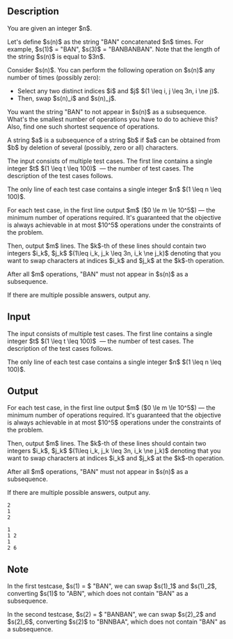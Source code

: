 ## Description

<div><p>You are given an integer $n$.</p><p>Let's define $s(n)$ as the string "<span class="tex-font-style-tt">BAN</span>" concatenated $n$ times. For example, $s(1)$ = "<span class="tex-font-style-tt">BAN</span>", $s(3)$ = "<span class="tex-font-style-tt">BANBANBAN</span>". Note that the length of the string $s(n)$ is equal to $3n$.</p><p>Consider $s(n)$. You can perform the following operation on $s(n)$ any number of times (possibly zero):</p><ul><li> Select any two distinct indices $i$ and $j$ $(1 \leq i, j \leq 3n, i \ne j)$.</li><li> Then, swap $s(n)_i$ and $s(n)_j$. </li></ul><p>You want the string "<span class="tex-font-style-tt">BAN</span>" to <span class="tex-font-style-bf">not appear</span> in $s(n)$ as a <span class="tex-font-style-bf">subsequence</span>. What's the smallest number of operations you have to do to achieve this? Also, find one such shortest sequence of operations.</p><p>A string $a$ is a subsequence of a string $b$ if $a$ can be obtained from $b$ by deletion of several (possibly, zero or all) characters.</p></div><div class="input-specification"><p>The input consists of multiple test cases. The first line contains a single integer $t$ $(1 \leq t \leq 100)$ &nbsp;— the number of test cases. The description of the test cases follows.</p><p>The only line of each test case contains a single integer $n$ $(1 \leq n \leq 100)$.</p></div><div class="output-specification"><p>For each test case, in the first line output $m$ ($0 \le m \le 10^5$)&nbsp;— the minimum number of operations required. It's guaranteed that the objective is always achievable in at most $10^5$ operations under the constraints of the problem. </p><p>Then, output $m$ lines. The $k$-th of these lines should contain two integers $i_k$, $j_k$ $(1\leq i_k, j_k \leq 3n, i_k \ne j_k)$ denoting that you want to swap characters at indices $i_k$ and $j_k$ at the $k$-th operation. </p><p>After all $m$ operations, "<span class="tex-font-style-tt">BAN</span>" must not appear in $s(n)$ as a subsequence. </p><p>If there are multiple possible answers, output any.</p></div>

## Input

<p>The input consists of multiple test cases. The first line contains a single integer $t$ $(1 \leq t \leq 100)$ &nbsp;— the number of test cases. The description of the test cases follows.</p><p>The only line of each test case contains a single integer $n$ $(1 \leq n \leq 100)$.</p>

## Output

<p>For each test case, in the first line output $m$ ($0 \le m \le 10^5$)&nbsp;— the minimum number of operations required. It's guaranteed that the objective is always achievable in at most $10^5$ operations under the constraints of the problem. </p><p>Then, output $m$ lines. The $k$-th of these lines should contain two integers $i_k$, $j_k$ $(1\leq i_k, j_k \leq 3n, i_k \ne j_k)$ denoting that you want to swap characters at indices $i_k$ and $j_k$ at the $k$-th operation. </p><p>After all $m$ operations, "<span class="tex-font-style-tt">BAN</span>" must not appear in $s(n)$ as a subsequence. </p><p>If there are multiple possible answers, output any.</p>





```input1
2
1
2
```




```output1
1
1 2
1
2 6
```



## Note

<p>In the <span class="tex-font-style-bf">first testcase</span>, $s(1) = $ "<span class="tex-font-style-tt">BAN</span>", we can swap $s(1)_1$ and $s(1)_2$, converting $s(1)$ to "<span class="tex-font-style-tt">ABN</span>", which does not contain "<span class="tex-font-style-tt">BAN</span>" as a subsequence.</p><p>In the <span class="tex-font-style-bf">second testcase</span>, $s(2) = $ "<span class="tex-font-style-tt">BANBAN</span>", we can swap $s(2)_2$ and $s(2)_6$, converting $s(2)$ to "<span class="tex-font-style-tt">BNNBAA</span>", which does not contain "<span class="tex-font-style-tt">BAN</span>" as a subsequence.</p>
